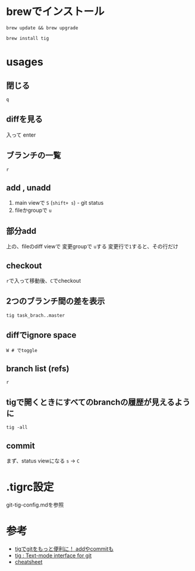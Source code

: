 # brewでインストール

`brew update && brew upgrade`

`brew install tig`

# usages

## 閉じる

`q`

## diffを見る

入って enter

## ブランチの一覧

`r`

## add , unadd

1. main viewで `S` (`shift+ s`) - git status
2. fileかgroupで `u`

## 部分add

上の、fileのdiff viewで
変更groupで `u`する
変更行で`1`すると、その行だけ


## checkout

`r`で入って移動後、`C`でcheckout

## 2つのブランチ間の差を表示

```
tig task_brach..master
```

## diffでignore space

```
W # でtoggle
```

## branch list (refs)

```
r
```

## tigで開くときにすべてのbranchの履歴が見えるように

```
tig -all
```

## commit

まず、status viewになる
`s` -> `C`

# .tigrc設定

git-tig-config.mdを参照

# 参考

* [tigでgitをもっと便利に！ addやcommitも](http://qiita.com/suino/items/b0dae7e00bd7165f79ea)
* [tig : Text-mode interface for git](https://github.com/jonas/tig)
* [cheatsheet](https://devhints.io/tig)